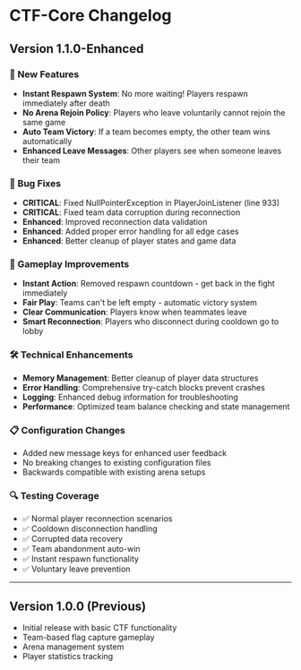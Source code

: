 # CTF-Core Changelog

## Version 1.1.0-Enhanced

### 🚀 New Features
- **Instant Respawn System**: No more waiting! Players respawn immediately after death
- **No Arena Rejoin Policy**: Players who leave voluntarily cannot rejoin the same game
- **Auto Team Victory**: If a team becomes empty, the other team wins automatically
- **Enhanced Leave Messages**: Other players see when someone leaves their team

### 🔧 Bug Fixes
- **CRITICAL**: Fixed NullPointerException in PlayerJoinListener (line 933)
- **CRITICAL**: Fixed team data corruption during reconnection
- **Enhanced**: Improved reconnection data validation
- **Enhanced**: Added proper error handling for all edge cases
- **Enhanced**: Better cleanup of player states and game data

### 🎯 Gameplay Improvements
- **Instant Action**: Removed respawn countdown - get back in the fight immediately
- **Fair Play**: Teams can't be left empty - automatic victory system
- **Clear Communication**: Players know when teammates leave
- **Smart Reconnection**: Players who disconnect during cooldown go to lobby

### 🛠️ Technical Enhancements
- **Memory Management**: Better cleanup of player data structures
- **Error Handling**: Comprehensive try-catch blocks prevent crashes
- **Logging**: Enhanced debug information for troubleshooting
- **Performance**: Optimized team balance checking and state management

### 📋 Configuration Changes
- Added new message keys for enhanced user feedback
- No breaking changes to existing configuration files
- Backwards compatible with existing arena setups

### 🔍 Testing Coverage
- ✅ Normal player reconnection scenarios
- ✅ Cooldown disconnection handling
- ✅ Corrupted data recovery
- ✅ Team abandonment auto-win
- ✅ Instant respawn functionality
- ✅ Voluntary leave prevention

---

## Version 1.0.0 (Previous)
- Initial release with basic CTF functionality
- Team-based flag capture gameplay
- Arena management system
- Player statistics tracking